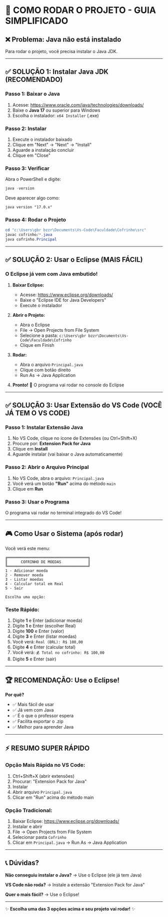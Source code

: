 # 🚀 COMO RODAR O PROJETO - GUIA SIMPLIFICADO

## ❌ Problema: Java não está instalado

Para rodar o projeto, você precisa instalar o Java JDK.

---

## ✅ SOLUÇÃO 1: Instalar Java JDK (RECOMENDADO)

### Passo 1: Baixar o Java
1. Acesse: https://www.oracle.com/java/technologies/downloads/
2. Baixe o **Java 17** ou superior para Windows
3. Escolha o instalador: `x64 Installer` (.exe)

### Passo 2: Instalar
1. Execute o instalador baixado
2. Clique em "Next" → "Next" → "Install"
3. Aguarde a instalação concluir
4. Clique em "Close"

### Passo 3: Verificar
Abra o PowerShell e digite:
```powershell
java -version
```

Deve aparecer algo como:
```
java version "17.0.x"
```

### Passo 4: Rodar o Projeto
```powershell
cd "c:\Users\gbr bzzr\Documents\Vs-Code\Faculdade\Cofrinho\src"
javac cofrinho/*.java
java cofrinho.Principal
```

---

## ✅ SOLUÇÃO 2: Usar o Eclipse (MAIS FÁCIL)

### O Eclipse já vem com Java embutido!

1. **Baixar Eclipse:**
   - Acesse: https://www.eclipse.org/downloads/
   - Baixe o "Eclipse IDE for Java Developers"
   - Execute o instalador

2. **Abrir o Projeto:**
   - Abra o Eclipse
   - File → Open Projects from File System
   - Selecione a pasta: `c:\Users\gbr bzzr\Documents\Vs-Code\Faculdade\Cofrinho`
   - Clique em Finish

3. **Rodar:**
   - Abra o arquivo `Principal.java`
   - Clique com botão direito
   - Run As → Java Application

4. **Pronto!** 🎉 O programa vai rodar no console do Eclipse

---

## ✅ SOLUÇÃO 3: Usar Extensão do VS Code (VOCÊ JÁ TEM O VS CODE)

### Passo 1: Instalar Extensão Java
1. No VS Code, clique no ícone de Extensões (ou Ctrl+Shift+X)
2. Procure por: **Extension Pack for Java**
3. Clique em **Install**
4. Aguarde instalar (vai baixar o Java automaticamente)

### Passo 2: Abrir o Arquivo Principal
1. No VS Code, abra o arquivo: `Principal.java`
2. Você verá um botão **"Run"** acima do método `main`
3. Clique em **Run**

### Passo 3: Usar o Programa
O programa vai rodar no terminal integrado do VS Code!

---

## 🎮 Como Usar o Sistema (após rodar)

Você verá este menu:

```
╔════════════════════════════════════╗
║      COFRINHO DE MOEDAS            ║
╚════════════════════════════════════╝
1 - Adicionar moeda
2 - Remover moeda
3 - Listar moedas
4 - Calcular total em Real
5 - Sair

Escolha uma opção:
```

### Teste Rápido:
1. Digite **1** e Enter (adicionar moeda)
2. Digite **1** e Enter (escolher Real)
3. Digite **100** e Enter (valor)
4. Digite **3** e Enter (listar moedas)
5. Você verá: `Real (BRL): R$ 100,00`
6. Digite **4** e Enter (calcular total)
7. Você verá: `💰 Total no cofrinho: R$ 100,00`
8. Digite **5** e Enter (sair)

---

## 🏆 RECOMENDAÇÃO: Use o Eclipse!

**Por quê?**
- ✅ Mais fácil de usar
- ✅ Já vem com Java
- ✅ É o que o professor espera
- ✅ Facilita exportar o .zip
- ✅ Melhor para aprender Java

---

## ⚡ RESUMO SUPER RÁPIDO

### Opção Mais Rápida no VS Code:
1. Ctrl+Shift+X (abrir extensões)
2. Procurar: "Extension Pack for Java"
3. Instalar
4. Abrir arquivo `Principal.java`
5. Clicar em "Run" acima do método main

### Opção Tradicional:
1. Baixar Eclipse: https://www.eclipse.org/downloads/
2. Instalar e abrir
3. File → Open Projects from File System
4. Selecionar pasta `Cofrinho`
5. Clicar em `Principal.java` → Run As → Java Application

---

## 📞 Dúvidas?

**Não conseguiu instalar o Java?**
→ Use o Eclipse (ele já tem Java)

**VS Code não roda?**
→ Instale a extensão "Extension Pack for Java"

**Quer o mais fácil?**
→ Use o Eclipse!

---

✨ **Escolha uma das 3 opções acima e seu projeto vai rodar!** ✨
